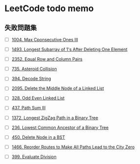 # LeetCode todo memo
## 失敗問題集
- [ ]  [1004. Max Cponsecutive Ones III](https://leetcode.com/problems/max-consecutive-ones-iii/description/?envType=study-plan-v2&id=leetcode-75)
- [ ]  [1493. Longest Subarray of 1's After Deleting One Element](https://leetcode.com/problems/longest-subarray-of-1s-after-deleting-one-element/?envType=study-plan-v2&id=leetcode-75)
- [ ]  [2352. Equal Row and Column Pairs](https://leetcode.com/problems/equal-row-and-column-pairs/?envType=study-plan-v2&id=leetcode-75)
- [ ]  [735. Asteroid Collision](https://leetcode.com/problems/asteroid-collision/)
- [ ]  [394. Decode String](https://leetcode.com/problems/decode-string/)
- [ ]  [2095. Delete the Middle Node of a Linked List](https://leetcode.com/problems/delete-the-middle-node-of-a-linked-list/)
- [ ]  [328. Odd Even Linked List](https://leetcode.com/problems/odd-even-linked-list/)
- [ ]  [437. Path Sum III](https://leetcode.com/problems/path-sum-iii/)
- [ ]  [1372. Longest ZigZag Path in a Binary Tree](https://leetcode.com/problems/longest-zigzag-path-in-a-binary-tree/)
- [ ]  [236. Lowest Common Ancestor of a Binary Tree](https://leetcode.com/problems/lowest-common-ancestor-of-a-binary-tree/)
- [ ]  [450. Delete Node in a BST](https://leetcode.com/problems/delete-node-in-a-bst/)
- [ ]  [1466. Reorder Routes to Make All Paths Lead to the City Zero](https://leetcode.com/problems/reorder-routes-to-make-all-paths-lead-to-the-city-zero/)
- [ ]  [399. Evaluate Division](https://leetcode.com/problems/evaluate-division/)

